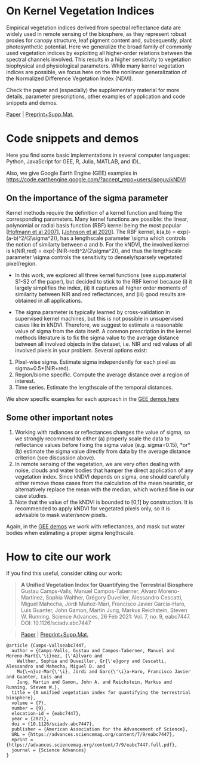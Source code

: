 
# On Kernel Vegetation Indices

Empirical vegetation indices derived from spectral reflectance data are widely used in remote sensing of the biosphere, as they represent robust proxies for canopy structure, leaf pigment content and, subsequently, plant photosynthetic potential. Here we generalize the broad family of commonly used vegetation indices by exploiting all  higher-order relations between the spectral channels involved. This results in a higher sensitivity to vegetation biophysical and physiological parameters. While many kernel vegetation indices are possible, we focus here on the the nonlinear generalization of the Normalized Difference Vegetation Index (NDVI). 

Check the paper and (especially) the supplementary material for more details, parameter prescriptions, other examples of application and code snippets and demos. 

<a href="https://advances.sciencemag.org/content/7/9/eabc7447">Paper</a> | <a href="https://zenodo.org/record/4574349">Preprint+Supp.Mat. </a>

# Code snippets and demos

Here you find some basic implementations in several computer languages: Python, JavaScript for GEE, R, Julia, MATLAB, and IDL. 

Also, we give Google Earth Engine (GEE) examples in https://code.earthengine.google.com/?accept_repo=users/ispguv/kNDVI

## On the importance of the sigma parameter

Kernel methods require the definition of a kernel function and fixing the corresponding parameters. Many kernel functions are possible: the linear, polynomial or radial basis function (RBF) kernel being the most popular <a href="https://arxiv.org/pdf/math/0701907.pdf">[Hofmann et al 2007]</a>, <a href="https://arxiv.org/pdf/2007.14706.pdf">[Johnson et al 2020]</a>. The RBF kernel, k(a,b) = exp(-(a-b)^2/(2\sigma^2)), has a lengthscale parameter \sigma which controls the notion of similarty between *a* and *b*. For the kNDVI, the involved kernel is k(NIR,red) = exp(-(NIR-red)^2/(2\sigma^2)), and thus the lengthscale parameter \sigma controls the sensitivity to densely/sparsely vegetated pixel/region.

* In this work, we explored all three kernel functions (see supp.material S1-S2 of the paper), but decided to stick to the RBF kernel because (i) it largely simplifies the index, (ii) it captures all higher order moments of similarity between NIR and red reflectances, and (iii) good results are obtained in all applications. 

* The sigma parameter is typically learned by cross-validation in supervised kernel machines, but this is not possible in unsupervised cases like in kNDVI. Therefore, we suggest to estimate a reasonable value of sigma from the data itself. A common prescription in the kernel methods literature is to fix the sigma value to the average distance between all involved objects in the dataset, i.e. NIR and red values of all involved pixels in your problem. Several options exist:
<ol> 
<li> Pixel-wise sigma. Estimate sigma independently for each pixel as sigma=0.5*(NIR+red).
<li> Region/biome specific. Compute the average distance over a region of interest. 
<li> Time series. Estimate the lengthscale of the temporal distances.
</ol>
We show specific examples for each approach in the <a href="https://code.earthengine.google.com/?accept_repo=users/ispguv/kNDVI">GEE demos here</a>

## Some other important notes
<ol> 
<li>Working with radiances or reflectances changes the value of sigma, so we strongly recommend to either (a) properly scale the data to reflectance values before fixing the sigma value (e.g. sigma=0.15), *or* (b) estimate the sigma value directly from data by the average distance criterion (see discussion above).

<li>In remote sensing of the vegetation, we are very often dealing with noise, clouds and water bodies that hamper the direct application of any vegetation index. Since kNDVI depends on sigma, one should carefully either remove those cases from the calculation of the mean heuristic, or alternatively replace the mean with the median, which worked fine in our case studies.

<li> Note that the value of the kNDVI is bounded to [0,1] by construction. It is recommended to apply kNDVI for vegetated pixels only, so it is advisable to mask water/snow pixels.
</ol>
Again, in the <a href="https://code.earthengine.google.com/?accept_repo=users/ispguv/kNDVI">GEE demos</a> we work with reflectances, and mask out water bodies when estimating a proper sigma lengthscale.

# How to cite our work

If you find this useful, consider citing our work:

><b>A Unified Vegetation Index for Quantifying the Terrestrial Biosphere</b>
Gustau Camps-Valls, Manuel Campos-Taberner, Álvaro Moreno-Martı́nez, Sophia Walther, Grégory Duveiller, Alessandro Cescatti, Miguel Mahecha, Jordi Muñoz-Marı́, Francisco Javier García-Haro, Luis Guanter, John Gamon, Martin Jung, Markus Reichstein, Steven W. Running. Science Advances, 26 Feb 2021: Vol. 7, no. 9, eabc7447. DOI: 10.1126/sciadv.abc7447

> <a href="https://advances.sciencemag.org/content/7/9/eabc7447">Paper</a> | <a href="https://zenodo.org/record/4574349">Preprint+Supp.Mat. </a>

```
@article {Camps-Vallseabc7447,
  author = {Camps-Valls, Gustau and Campos-Taberner, Manuel and Moreno-Mart{\'\i}nez, {\'A}lvaro and
    Walther, Sophia and Duveiller, Gr{\'e}gory and Cescatti, Alessandro and Mahecha, Miguel D. and
    Mu{\~n}oz-Mar{\'\i}, Jordi and Garc{\'\i}a-Haro, Francisco Javier and Guanter, Luis and
    Jung, Martin and Gamon, John A. and Reichstein, Markus and Running, Steven W.},
  title = {A unified vegetation index for quantifying the terrestrial biosphere},
  volume = {7},
  number = {9},
  elocation-id = {eabc7447},
  year = {2021},
  doi = {10.1126/sciadv.abc7447},
  publisher = {American Association for the Advancement of Science},
  URL = {https://advances.sciencemag.org/content/7/9/eabc7447},
  eprint = {https://advances.sciencemag.org/content/7/9/eabc7447.full.pdf},
  journal = {Science Advances}
}
```
